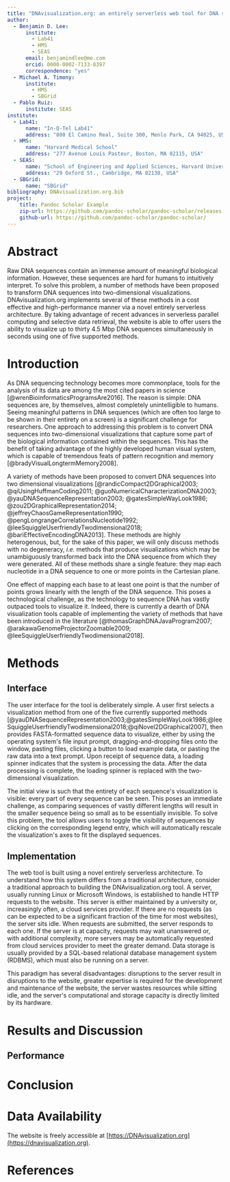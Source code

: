 ```yaml
---
title: "DNAvisualization.org: an entirely serverless web tool for DNA sequence visualization"
author:
  - Benjamin D. Lee:
      institute:
        - Lab41
        - HMS
        - SEAS
      email: benjamindlee@me.com
      orcid: 0000-0002-7133-8397
      correspondence: "yes"
  - Michael A. Timony:
      institute:
        - HMS
        - SBGrid
  - Pablo Ruiz:
      institute: SEAS
institute:
  - Lab41:
      name: "In-Q-Tel Lab41"
      address: "800 El Camino Real, Suite 300, Menlo Park, CA 94025, USA"
  - HMS:
      name: "Harvard Medical School"
      address: "277 Avenue Louis Pasteur, Boston, MA 02115, USA"
  - SEAS:
      name: "School of Engineering and Applied Sciences, Harvard University"
      address: "29 Oxford St., Cambridge, MA 02138, USA"
  - SBGrid:
      name: "SBGrid"
bibliography: DNAvisualization.org.bib
project:
    title: Pandoc Scholar Example
    zip-url: https://github.com/pandoc-scholar/pandoc-scholar/releases
    github-url: https://github.com/pandoc-scholar/pandoc-scholar/
---
```


# Abstract

Raw DNA sequences contain an immense amount of meaningful biological information. However, these sequences are hard for humans to intuitively interpret. To solve this problem, a number of methods have been proposed to transform DNA sequences into two-dimensional visualizations. DNAvisualization.org implements several of these methods in a cost effective and high-performance manner via a novel entirely serverless architecture. By taking advantage of recent advances in serverless parallel computing and selective data retrieval, the website is able to offer users the ability to visualize up to thirty 4.5 Mbp DNA sequences simultaneously in seconds using one of five supported methods.


# Introduction

As DNA sequencing technology becomes more commonplace, tools for the analysis of its data are among the most cited papers in science [@wrenBioinformaticsProgramsAre2016]. The reason is simple: DNA sequences are, by themselves, almost completely unintelligible to humans. Seeing meaningful patterns in DNA sequences (which are often too large to be shown in their entirety on a screen) is a significant challenge for researchers. One approach to addressing this problem is to convert DNA sequences into two-dimensional visualizations that capture some part of the biological information contained within the sequences. This has the benefit of taking advantage of the highly developed human visual system, which is capable of tremendous feats of pattern recognition and memory [@bradyVisualLongtermMemory2008].

A variety of methods have been proposed to convert DNA sequences into two dimensional visualizations [@randicCompact2DGraphical2003; @qiUsingHuffmanCoding2011; @guoNumericalCharacterizationDNA2003; @yauDNASequenceRepresentation2003; @gatesSimpleWayLook1986; @zou2DGraphicalRepresentation2014; @jeffreyChaosGameRepresentation1990; @pengLongrangeCorrelationsNucleotide1992; @leeSquiggleUserfriendlyTwodimensional2018; @bariEffectiveEncodingDNA2013]. These methods are highly heterogenous, but, for the sake of this paper, we will only discuss methods with no degeneracy, *i.e.* methods that produce visualizations which may be unambiguously transformed back into the DNA sequence from which they were generated. All of these methods share a single feature: they map each nucleotide in a DNA sequence to one or more points in the Cartesian plane.

One effect of mapping each base to at least one point is that the number of points grows linearly with the length of the DNA sequence. This poses a technological challenge, as the technology to sequence DNA has vastly outpaced tools to visualize it. Indeed, there is currently a dearth of DNA visualization tools capable of implementing the variety of methods that have been introduced in the literature [@thomasGraphDNAJavaProgram2007; @arakawaGenomeProjectorZoomable2009; @leeSquiggleUserfriendlyTwodimensional2018]. 

# Methods

## Interface

The user interface for the tool is deliberately simple. A user first selects a visualization method from one of the five currently supported methods [@yauDNASequenceRepresentation2003;@gatesSimpleWayLook1986;@leeSquiggleUserfriendlyTwodimensional2018;@qiNovel2DGraphical2007], then provides FASTA-formatted sequence data to visualize, either by using the operating system's file input prompt, dragging-and-dropping files onto the window, pasting files, clicking a button to load example data, or pasting the raw data into a text prompt. Upon receipt of sequence data, a loading spinner indicates that the system is processing the data. After the data processing is complete, the loading spinner is replaced with the two-dimensional visualization. 

The initial view is such that the entirety of each sequence's visualization is visible: every part of every sequence can be seen. This poses an immediate challenge, as comparing sequences of vastly different lengths will result in the smaller sequence being so small as to be essentially invisible. To solve this problem, the tool allows users to toggle the visibility of sequences by clicking on the corresponding legend entry, which will automatically rescale the visualization's axes to fit the displayed sequences. 



## Implementation

The web tool is built using a novel entirely serverless architecture. To understand how this system differs from a traditional architecture, consider a traditional approach to building the DNAvisualization.org tool. A server, usually running Linux or Microsoft Windows, is established to handle HTTP requests to the website. This server is either maintained by a university or, increasingly often, a cloud services provider. If there are no requests (as can be expected to be a significant fraction of the time for most websites), the server sits idle. When requests are submitted, the server responds to each one. If the server is at capacity, requests may wait unanswered or, with additional complexity, more servers may be automatically requested from cloud services provider to meet the greater demand. Data storage is usually provided by a SQL-based relational database management system (RDBMS), which must also be running on a server. 

This paradigm has several disadvantages: disruptions to the server result in disruptions to the website, greater expertise is required for the development and maintenance of the website, the server wastes resources while sitting idle, and the server's computational and storage capacity is directly limited by its hardware.

# Results and Discussion

## Performance



# Conclusion

# Data Availability

The website is freely accessible at [https://DNAvisualization.org](https://dnavisualization.org).

# References
